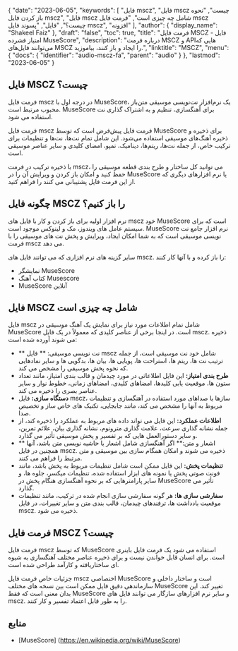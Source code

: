 {
  "date": "2023-06-05",
  "keywords": [
"فایل mscz",
"فایل mscz چیست",
"نحوه باز کردن فایل mscz",
"فایل mscz شامل چه چیزی است",
"فرمت فایل mscz چیست؟",
"فایل",
"پسوند فایل mscz",
"افزونه"
],
  "author": {
    "display_name": "Shakeel Faiz"
},
  "draft": "false",
  "toc": true,
  "title": "فرمت فایل MSCZ - فایل امتیاز فشرده MuseScore",
  "description": "درباره فرمت MSCZ و APIهایی که می‌توانند فایل‌های MSCZ را ایجاد و باز کنند، بیاموزید.",
  "linktitle": "MSCZ",
  "menu": {
    "docs": {
      "identifier": "audio-mscz-fa",
      "parent": "audio"
}
},
  "lastmod": "2023-06-05"
}

## فایل MSCZ چیست؟

فرمت فایل mscz در درجه اول با MuseScore، یک نرم‌افزار نت‌نویسی موسیقی متن‌باز محبوب مرتبط است. MuseScore برای آهنگسازی، تنظیم و به اشتراک گذاری نت استفاده می شود.

فرمت فایل mscz فرمت فایل پیش‌فرض است که توسط MuseScore برای ذخیره و ذخیره آهنگ‌های موسیقی استفاده می‌شود. این شامل تمام نت‌ها، نت‌ها و تنظیمات برای ترکیب خاص، از جمله نت‌ها، ریتم‌ها، دینامیک، تمپو، امضای کلیدی و سایر عناصر موسیقی است.

با ذخیره ترکیب در فرمت mscz، می توانید کل ساختار و طرح بندی قطعه موسیقی را حفظ کنید و امکان باز کردن و ویرایش آن را در MuseScore یا نرم افزارهای دیگری که از این فرمت فایل پشتیبانی می کنند را فراهم کنید.

## چگونه فایل MSCZ را باز کنیم؟

نرم افزار اولیه برای باز کردن و کار با فایل های mscz خود MuseScore است که برای سیستم عامل های ویندوز، مک و لینوکس موجود است. MuseScore نرم افزار جامع نت نویسی موسیقی است که به شما امکان ایجاد، ویرایش و پخش نت های موسیقی را با فرمت mscz می دهد.

سایر گزینه های نرم افزاری که می توانند فایل های mscz. را باز کرده و با آنها کار کنند:

- نمایشگر MuseScore
- کتاب آهنگ Musescore
- MuseScore آنلاین

## فایل MSCZ شامل چه چیزی است

فایل mscz شامل تمام اطلاعات مورد نیاز برای نمایش یک آهنگ موسیقی در MuseScore است. در اینجا برخی از عناصر کلیدی که معمولاً در یک فایل mscz. ذخیره می شوند آورده شده است:

- ** نت نویسی موسیقی: ** فایل mscz شامل خود نت موسیقی است، از جمله ترتیب نت ها، ریتم ها، استراحت ها، پویایی ها، بیان ها، بدگویی ها و سایر نمادهایی که نحوه پخش موسیقی را مشخص می کند.
- **طرح بندی امتیاز:** این فایل اطلاعاتی در مورد چیدمان و قالب بندی امتیاز، مانند تعداد ستون ها، موقعیت یابی کلیدها، امضاهای کلیدی، امضاهای زمانی، خطوط نوار و سایر عناصر بصری را ذخیره می کند.
- **دستگاه سازی:** فایل mscz، سازها یا صداهای مورد استفاده در آهنگسازی و تنظیمات مربوط به آنها را مشخص می کند، مانند جابجایی، تکنیک های خاص ساز و تخصیص صدا.
- **اطلاعات عملکرد:** این فایل می تواند داده های مربوط به عملکرد را ذخیره کند، از جمله نشانه گذاری سرعت، علامت گذاری مترونوم، نشانه گذاری بیان، علائم تمرین، و سایر دستورالعمل هایی که بر تفسیر و پخش موسیقی تأثیر می گذارد.
- ** اشعار و متن:** اگر آهنگسازی شامل اشعار یا حاشیه نویسی متن باشد، آنها همچنین در فایل mscz. ذخیره می شوند و امکان همگام سازی بین موسیقی و متن مرتبط را فراهم می کنند.
- **تنظیمات پخش:** این فایل ممکن است شامل تنظیمات مربوط به پخش باشد، مانند فونت صوتی پخش یا نمونه های ابزار استفاده شده، تنظیمات میکسر، جلوه ها، و سایر پارامترهایی که بر نحوه آهنگسازی هنگام پخش در MuseScore تأثیر می گذارد.
- **سفارشی سازی ها:** هر گونه سفارشی سازی انجام شده در ترکیب، مانند تنظیمات موقعیت یادداشت ها، ترفندهای چیدمان، قالب بندی متن و سایر تغییرات، در فایل mscz. ذخیره می شود.

## فرمت فایل MSCZ چیست؟

فرمت فایل mscz که توسط MuseScore استفاده می شود یک فرمت فایل باینری است. برای انسان قابل خواندن نیست و برای ذخیره عناصر مختلف آهنگسازی به شیوه ای ساختاریافته و کارآمد طراحی شده است.

جزئیات خاص فرمت فایل mscz اختصاصی MuseScore است و ساختار داخلی و سازماندهی دقیق فایل ممکن است بین نسخه های مختلف MuseScore تغییر کند. این بدان معنی است که فقط MuseScore و سایر نرم افزارهای سازگار می توانند فایل های mscz. را به طور قابل اعتماد تفسیر و کار کنند.

## منابع
* [MuseScore] (https://en.wikipedia.org/wiki/MuseScore)



